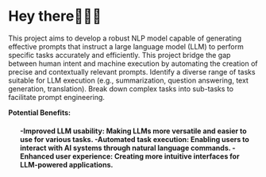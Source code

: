 <h1>Hey there🙋🏻‍♀️</h1>
This project aims to develop a robust NLP model capable of generating effective prompts that instruct a large language model (LLM) to perform specific tasks accurately and efficiently.
This project bridge the gap between human intent and machine execution by automating the creation of precise and contextually relevant prompts.
Identify a diverse range of tasks suitable for LLM execution (e.g., summarization, question answering, text generation, translation).
Break down complex tasks into sub-tasks to facilitate prompt engineering.

<B>Potential Benefits:</B>
<h4><ul>
<l1>-Improved LLM usability: Making LLMs more versatile and easier to use for various tasks.</l1>
<l2>-Automated task execution: Enabling users to interact with AI systems through natural language commands.</l2>
<l3>-Enhanced user experience: Creating more intuitive interfaces for LLM-powered applications.</l3></ul></h4>
